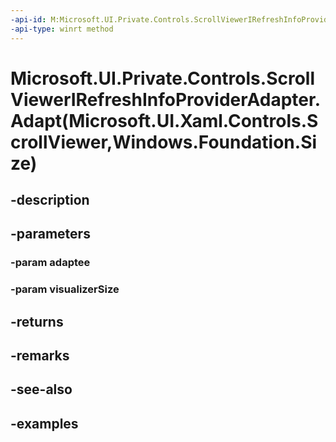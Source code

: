 ```yaml
---
-api-id: M:Microsoft.UI.Private.Controls.ScrollViewerIRefreshInfoProviderAdapter.Adapt(Microsoft.UI.Xaml.Controls.ScrollViewer,Windows.Foundation.Size)
-api-type: winrt method
---
```


# Microsoft.UI.Private.Controls.ScrollViewerIRefreshInfoProviderAdapter.Adapt(Microsoft.UI.Xaml.Controls.ScrollViewer,Windows.Foundation.Size)

<!--
public Microsoft.UI.Private.Controls.IRefreshInfoProvider Adapt (Microsoft.UI.Xaml.Controls.ScrollViewer adaptee, Windows.Foundation.Size visualizerSize);
-->


## -description

## -parameters

### -param adaptee

### -param visualizerSize

## -returns

## -remarks

## -see-also

## -examples


